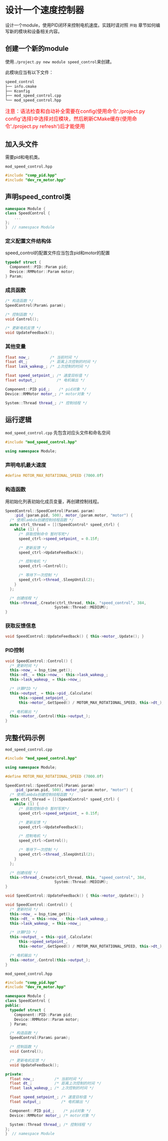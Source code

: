 # 设计一个速度控制器

设计一个module，使用PID闭环来控制电机速度。实践时请对照 `开始` 章节如何编写新的模块和设备相关内容。

## 创建一个新的module

使用`./project.py new module speed_control`来创建。

此模块应当有以下文件：

```bash
speed_control
├── info.cmake
├── Kconfig
├── mod_speed_control.cpp
└── mod_speed_control.hpp
```

<font color=red size=3>注意：语法检查和自动补全需要在config(使用命令'./project.py config'选择)中选择对应模块，然后刷新CMake缓存(使用命令'./project.py refresh')后才能使用</font>

## 加入头文件

需要pid和电机类。

 `mod_speed_control.hpp`

```c++
#include "comp_pid.hpp"
#include "dev_rm_motor.hpp"
```

## 声明speed_control类

```c++
namespace Module {
class SpeedControl {
    ...
};
}  // namespace Module
```

### 定义配置文件结构体

speed_control的配置文件应当包含pid和motor的配置

```c++
typedef struct {
  Component::PID::Param pid;
  Device::RMMotor::Param motor;
} Param;
```

### 成员函数

```c++
/* 构造函数 */
SpeedControl(Param& param);

/* 控制函数 */
void Control();

/* 更新电机反馈 */
void UpdateFeedback();
```

### 其他变量

```c++
float now_;         /* 当前时间 */
float dt_;          /* 距离上次控制的时间 */
float lask_wakeup_; /* 上次控制的时间 */

float speed_setpoint_; /* 速度目标值 */
float output_;         /* 电机输出 */

Component::PID pid_;    /* pid对象 */
Device::RMMotor motor_; /* motor对象 */

System::Thread thread_; /* 控制线程 */
```

## 运行逻辑

`mod_speed_control.cpp` 先包含对应头文件和命名空间

```c++
#include "mod_speed_control.hpp"

using namespace Module;
```

### 声明电机最大速度

```c++
#define MOTOR_MAX_ROTATIONAL_SPEED (7000.0f)
```

### 构造函数

用初始化列表初始化成员变量，再创建控制线程。

```c++
SpeedControl::SpeedControl(Param& param)
    :pid_(param.pid, 500), motor_(param.motor, "motor") {
  /* 使用lambda创建控制线程函数 */
  auto ctrl_thread = [](SpeedControl* speed_ctrl) {
    while (1) {
      /* 获取控制命令 暂时写死*/
      speed_ctrl->speed_setpoint_ = 0.15f;

      /* 更新反馈 */
      speed_ctrl->UpdateFeedback();

      /* 控制电机 */
      speed_ctrl->Control();

      /* 等待下一次控制 */
      speed_ctrl->thread_.SleepUntil(2);
    }
  };

  /* 创建线程 */
  this->thread_.Create(ctrl_thread, this, "speed_control", 384,
                      System::Thread::MEDIUM);
}
```

### 获取反馈信息

```c++
void SpeedControl::UpdateFeedback() { this->motor_.Update(); }
```

### PID控制

```c++
void SpeedControl::Control() {
  /* 更新时间 */
  this->now_ = bsp_time_get();
  this->dt_ = this->now_ - this->lask_wakeup_;
  this->lask_wakeup_ = this->now_;

  /* 计算PID */
  this->output_ = this->pid_.Calculate(
      this->speed_setpoint_,
      this->motor_.GetSpeed() / MOTOR_MAX_ROTATIONAL_SPEED, this->dt_);

  /* 电机输出 */
  this->motor_.Control(this->output_);
}
```

## 完整代码示例

 `mod_speed_control.cpp`

```c++
#include "mod_speed_control.hpp"

using namespace Module;

#define MOTOR_MAX_ROTATIONAL_SPEED (7000.0f)

SpeedControl::SpeedControl(Param& param)
    :pid_(param.pid, 500), motor_(param.motor, "motor") {
  /* 使用lambda创建控制线程函数 */
  auto ctrl_thread = [](SpeedControl* speed_ctrl) {
    while (1) {
      /* 获取控制命令 暂时写死*/
      speed_ctrl->speed_setpoint_ = 0.15f;

      /* 更新反馈 */
      speed_ctrl->UpdateFeedback();

      /* 控制电机 */
      speed_ctrl->Control();

      /* 等待下一次控制 */
      speed_ctrl->thread_.SleepUntil(2);
    }
  };

  /* 创建线程 */
  this->thread_.Create(ctrl_thread, this, "speed_control", 384,
                      System::Thread::MEDIUM);
}

void SpeedControl::UpdateFeedback() { this->motor_.Update(); }

void SpeedControl::Control() {
  /* 更新时间 */
  this->now_ = bsp_time_get();
  this->dt_ = this->now_ - this->lask_wakeup_;
  this->lask_wakeup_ = this->now_;

  /* 计算PID */
  this->output_ = this->pid_.Calculate(
      this->speed_setpoint_,
      this->motor_.GetSpeed() / MOTOR_MAX_ROTATIONAL_SPEED, this->dt_);

  /* 电机输出 */
  this->motor_.Control(this->output_);
}
```

 `mod_speed_control.hpp`

```c++
#include "comp_pid.hpp"
#include "dev_rm_motor.hpp"

namespace Module {
class SpeedControl {
public:
  typedef struct {
    Component::PID::Param pid;
    Device::RMMotor::Param motor;
  } Param;

  /* 构造函数 */
  SpeedControl(Param& param);

  /* 控制函数 */
  void Control();

  /* 更新电机反馈 */
  void UpdateFeedback();

private:
  float now_;         /* 当前时间 */
  float dt_;          /* 距离上次控制的时间 */
  float lask_wakeup_; /* 上次控制的时间 */

  float speed_setpoint_; /* 速度目标值 */
  float output_;         /* 电机输出 */

  Component::PID pid_;    /* pid对象 */
  Device::RMMotor motor_; /* motor对象 */

  System::Thread thread_; /* 控制线程 */
};
}  // namespace Module
```
